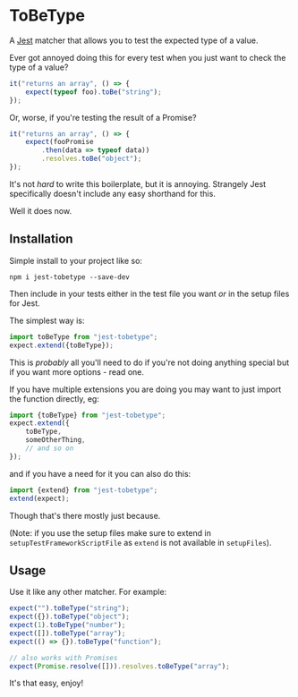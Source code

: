 # ToBeType
A [Jest](https://facebook.github.io/jest/) matcher that allows you to test the expected type of a value.

Ever got annoyed doing this for every test when you just want to check the type of a value?

```javascript
it("returns an array", () => {
	expect(typeof foo).toBe("string");
});
```

Or, worse, if you're testing the result of a Promise?

```javascript
it("returns an array", () => {
	expect(fooPromise
		.then(data => typeof data))
		.resolves.toBe("object");
});
```
It's not *hard* to write this boilerplate, but it is annoying. Strangely Jest specifically doesn't include any easy shorthand for this. 

Well it does now.

## Installation

Simple install to your project like so:

```
npm i jest-tobetype --save-dev
```

Then include in your tests either in the test file you want *or* in the setup files for Jest.

The simplest way is:

```javascript
import toBeType from "jest-tobetype";
expect.extend({toBeType});
```
This is *probably* all you'll need to do if you're not doing anything special but if you want more options - read one.

If you have multiple extensions you are doing you may want to just import the function directly, eg:

```javascript
import {toBeType} from "jest-tobetype";
expect.extend({
	toBeType,
	someOtherThing,
	// and so on
});
```

and if you have a need for it you can also do this:

```javascript
import {extend} from "jest-tobetype";
extend(expect);
```
Though that's there mostly just because.

(Note: if you use the setup files make sure to extend in `setupTestFrameworkScriptFile` as `extend` is not available in `setupFiles`).

## Usage
Use it like any other matcher. For example:

```javascript
expect("").toBeType("string");
expect({}).toBeType("object");
expect(1).toBeType("number");
expect([]).toBeType("array");
expect(() => {}).toBeType("function");

// also works with Promises
expect(Promise.resolve([])).resolves.toBeType("array");
```
It's that easy, enjoy!
